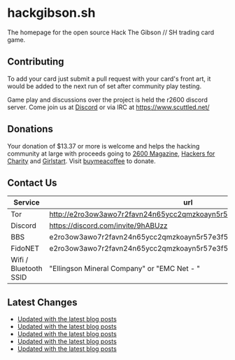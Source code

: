 # hackgibson.sh
The homepage for the open source Hack The Gibson // SH trading card game.


## Contributing

To add your card just submit a pull request with your card's front art, it would be added to the next run of set after community play testing.

Game play and discussions over the project is held the r2600 discord server. Come join us at [Discord](https://discord.com/invite/9hABUzz) or via IRC at https://www.scuttled.net/


## Donations

Your donation of $13.37 or more is welcome and helps the hacking community at large with proceeds going to [2600 Magazine](https://2600.com/), [Hackers for Charity](https://hackersforcharity.org) and [Girlstart](https://girlstart.org).  Visit [buymeacoffee](https://www.buymeacoffee.com/hackgibson.sh) to donate.


## Contact Us

Service | url
-|-
Tor | http://e2ro3ow3awo7r2favn24n65ycc2qmzkoayn5r57e3f56nvjwdcgg32ad.onion
Discord | https://discord.com/invite/9hABUzz
BBS | e2ro3ow3awo7r2favn24n65ycc2qmzkoayn5r57e3f56nvjwdcgg32ad.onion:23
FidoNET | e2ro3ow3awo7r2favn24n65ycc2qmzkoayn5r57e3f56nvjwdcgg32ad.onion:24554
Wifi / Bluetooth SSID | "Ellingson Mineral Company" or "EMC Net - <fidonet address>"

## Latest Changes
<!-- BLOG-POST-LIST:START -->
- [Updated with the latest blog posts](https://github.com/DFW2600/hackgibson.sh/commit/4eb1becd13a0dbeb7de3d9463a56b17bf29e91dc)
- [Updated with the latest blog posts](https://github.com/DFW2600/hackgibson.sh/commit/2d2cc690692de5291e953a3c49c32adabcb39818)
- [Updated with the latest blog posts](https://github.com/DFW2600/hackgibson.sh/commit/8424b764e7f8ff5cfd244c7563f959b75cc1b440)
- [Updated with the latest blog posts](https://github.com/DFW2600/hackgibson.sh/commit/d3ae4999299fea390b30ad205481aeff411b1773)
- [Updated with the latest blog posts](https://github.com/DFW2600/hackgibson.sh/commit/4bcd12ff3be1d3f4e0d5caae2298586e2356e9fe)
<!-- BLOG-POST-LIST:END -->
